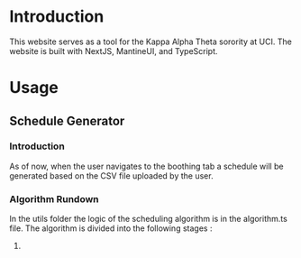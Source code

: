 # Introduction

This website serves as a tool for the Kappa Alpha Theta sorority at UCI. The website is built with NextJS, MantineUI, and TypeScript.

# Usage

## Schedule Generator

### Introduction

As of now, when the user navigates to the boothing tab a schedule will be generated based on the CSV file uploaded by the user.

### Algorithm Rundown

In the utils folder the logic of the scheduling algorithm is in the algorithm.ts file. The algorithm is divided into the following stages :

1.
